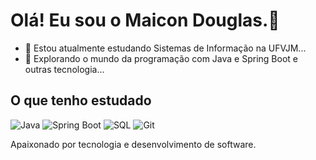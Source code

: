 # Olá! Eu sou o Maicon Douglas.👋

- 🌱 Estou atualmente estudando Sistemas de Informação na UFVJM...
- 🚀 Explorando o mundo da programação com Java e Spring Boot e outras tecnologia...

## O que tenho estudado

![Java](https://img.shields.io/badge/Java-007396?style=for-the-badge&logo=java&logoColor=white)
![Spring Boot](https://img.shields.io/badge/Spring_Boot-6DB33F?style=for-the-badge&logo=spring-boot&logoColor=white)
![SQL](https://img.shields.io/badge/SQL-4479A1?style=for-the-badge&logo=postgresql&logoColor=white)
![Git](https://img.shields.io/badge/Git-F05032?style=for-the-badge&logo=git&logoColor=white)

Apaixonado por tecnologia e desenvolvimento de software.
